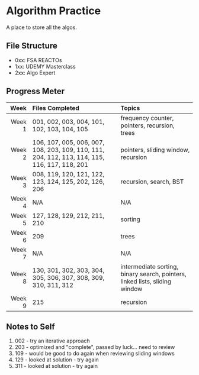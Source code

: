 # Algorithm Practice

A place to store all the algos.

## File Structure

- 0xx: FSA REACTOs
- 1xx: UDEMY Masterclass
- 2xx: Algo Expert

## Progress Meter

|   Week | Files Completed                                                                               | Topics                                                                      |
| -----: | :-------------------------------------------------------------------------------------------- | :-------------------------------------------------------------------------- |
| Week 1 | 001, 002, 003, 004, 101, 102, 103, 104, 105                                                   | frequency counter, pointers, recursion, trees                               |
| Week 2 | 106, 107, 005, 006, 007, 108, 203, 109, 110, 111, 204, 112, 113, 114, 115, 116, 117, 118, 201 | pointers, sliding window, recursion                                         |
| Week 3 | 008, 119, 120, 121, 122, 123, 124, 125, 202, 126, 206                                         | recursion, search, BST                                                      |
| Week 4 | N/A                                                                                           | N/A                                                                         |
| Week 5 | 127, 128, 129, 212, 211, 210                                                                  | sorting                                                                     |
| Week 6 | 209                                                                                           | trees                                                                       |
| Week 7 | N/A                                                                                           | N/A                                                                         |
| Week 8 | 130, 301, 302, 303, 304, 305, 306, 307, 308, 309, 310, 311, 312                               | intermediate sorting, binary search, pointers, linked lists, sliding window |
| Week 9 | 215                                                                                           | recursion                                                                   |

## Notes to Self

1. 002 - try an iterative approach
2. 203 - optimized and "complete", passed by luck... need to review
3. 109 - would be good to do again when reviewing sliding windows
4. 129 - looked at solution - try again
5. 311 - looked at solution - try again
